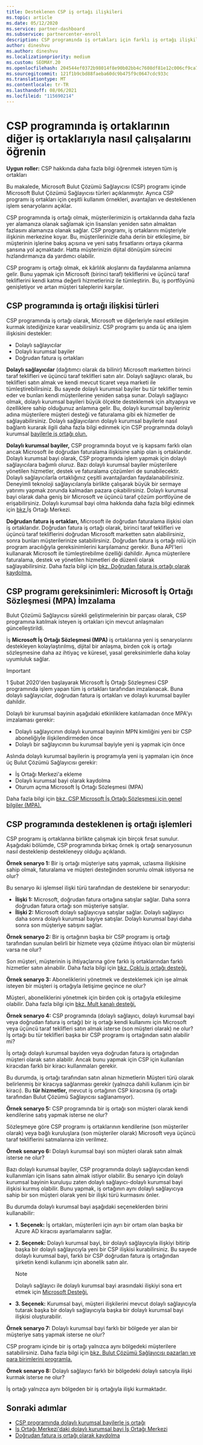 ```yaml
---
title: Desteklenen CSP iş ortağı ilişkileri
ms.topic: article
ms.date: 05/12/2020
ms.service: partner-dashboard
ms.subservice: partnercenter-enroll
description: CSP programında iş ortakları için farklı iş ortağı ilişkileri ve desteklenen işlem senaryoları hakkında bilgi edinmek.
author: dineshvu
ms.author: dineshvu
ms.localizationpriority: medium
ms.custom: SEOMAY.20
ms.openlocfilehash: 204544ef0372b98014f8e90b02bb4c7608df81e12c006cf9ca7459d1c63cf52a
ms.sourcegitcommit: 121f1b9cbd88faeba60dc9b475f9c0647cdc933c
ms.translationtype: MT
ms.contentlocale: tr-TR
ms.lasthandoff: 08/06/2021
ms.locfileid: "115690214"
---
```

# <a name="learn-how-partners-can-work-with-other-partners-in-the-csp-program"></a>CSP programında iş ortaklarının diğer iş ortaklarıyla nasıl çalışalarını öğrenin

**Uygun roller:** CSP hakkında daha fazla bilgi öğrenmek isteyen tüm iş ortakları

Bu makalede, Microsoft Bulut Çözümü Sağlayıcısı (CSP) programı içinde Microsoft Bulut Çözümü Sağlayıcısı türleri açıklanmıştır. Ayrıca CSP programı iş ortakları için çeşitli kullanım örnekleri, avantajları ve desteklenen işlem senaryolarını açıklar.

CSP programında iş ortağı olmak, müşterilerimizin iş ortaklarında daha fazla yer alamanıza olanak sağlamak için lisansları yeniden satın almaktan fazlasını alamanıza olanak sağlar. CSP programı, iş ortaklarını müşteriyle ilişkinin merkezine koyar. Bu, müşterilerinizle daha derin bir etkileşime, bir müşterinin işlerine bakış açısına ve yeni satış fırsatlarını ortaya çıkarma şansına yol açmaktadır. Hatta müşterinizin dijital dönüşüm sürecini hızlandırmanıza da yardımcı olabilir.

CSP programı iş ortağı olmak, ek kârlılık akışlarını da faydalanma anlamına gelir. Bunu yapmak için Microsoft (birinci taraf) tekliflerini ve üçüncü taraf tekliflerini kendi katma değerli hizmetleriniz ile tümleştirin. Bu, iş portföyünü genişletiyor ve artan müşteri taleplerini karşılar.

## <a name="types-of-partner-relationships-in-the-csp-program"></a>CSP programında iş ortağı ilişkisi türleri

CSP programında iş ortağı olarak, Microsoft ve diğerleriyle nasıl etkileşim kurmak istediğinize karar veabilirsiniz. CSP programı şu anda üç ana işlem ilişkisini destekler:

- Dolaylı sağlayıcılar
- Dolaylı kurumsal bayiler
- Doğrudan fatura iş ortakları

**Dolaylı sağlayıcılar** (dağıtımcı olarak da bilinir) Microsoft marketten birinci taraf teklifleri ve üçüncü taraf teklifleri satın alır. Dolaylı sağlayıcı olarak, bu teklifleri satın almak ve kendi mevcut ticaret veya marketi ile tümleştirebilirsiniz. Bu sayede dolaylı kurumsal bayiler bu tür teklifler temin eder ve bunları kendi müşterilerine yeniden satışa sunar. Dolaylı sağlayıcı olmak, dolaylı kurumsal bayileri büyük ölçekte desteklemek için altyapıya ve özelliklere sahip olduğunuz anlamına gelir. Bu, dolaylı kurumsal bayileriniz adına müşterilere müşteri desteği ve faturalama gibi ek hizmetler de sağlayabilirsiniz. Dolaylı sağlayıcıların dolaylı kurumsal bayilerle nasıl bağlantı kurarak ilgili daha fazla bilgi edinmek için CSP programında dolaylı kurumsal [bayilerle iş ortağı olun.](indirect-provider-tasks-in-partner-center.md)

**Dolaylı kurumsal bayiler,** CSP programında boyut ve iş kapsamı farklı olan ancak Microsoft ile doğrudan faturalama ilişkisine sahip olan iş ortaklarıdır. Dolaylı kurumsal bayi olarak, CSP programında işlem yapmak için dolaylı sağlayıcılara bağımlı oluruz. Bazı dolaylı kurumsal bayiler müşterilere yönetilen hizmetler, destek ve faturalama çözümleri de sunabilecektir. Dolaylı sağlayıcılarla ortaklığınız çeşitli avantajlardan faydalanabilirsiniz. Deneyimli teknoloji sağlayıcılarıyla birlikte çalışarak büyük bir sermaye yatırımı yapmak zorunda kalmadan pazara çıkabilirsiniz. Dolaylı kurumsal bayi olarak daha geniş bir Microsoft ve üçüncü taraf çözüm portföyüne de erişabilirsiniz. Dolaylı kurumsal bayi olma hakkında daha fazla bilgi edinmek için [bkz.](indirect-reseller-tasks-in-partner-center.md)İş Ortağı Merkezi.

**Doğrudan fatura iş ortakları,** Microsoft ile doğrudan faturalama ilişkisi olan iş ortaklarıdır. Doğrudan fatura iş ortağı olarak, birinci taraf teklifleri ve üçüncü taraf tekliflerini doğrudan Microsoft marketten satın alabilirsiniz, sonra bunları müşterilerinize satabilirsiniz. Doğrudan fatura iş ortağı rolü için program aracılığıyla gereksinimlerini karşılamanız gerekir. Buna API'leri kullanarak Microsoft ile tümleştirebilme özelliği dahildir. Ayrıca müşterilere faturalama, destek ve yönetilen hizmetleri de düzenli olarak sağlayabilirsiniz. Daha fazla bilgi için [bkz. Doğrudan fatura iş ortağı olarak kaydolma.](enrolling-in-the-csp-program.md#enroll-as-a-direct-bill-partner)

## <a name="csp-program-requirements-signing-the-microsoft-partner-agreement-mpa"></a>CSP programı gereksinimleri: Microsoft İş Ortağı Sözleşmesi (MPA) İmzalama

Bulut Çözümü Sağlayıcısı sürekli geliştirmelerinin bir parçası olarak, CSP programına katılmak isteyen iş ortakları için mevcut anlaşmaları güncelleştirildi.

İş **Microsoft İş Ortağı Sözleşmesi (MPA)** iş ortaklarına yeni iş senaryolarını destekleyen kolaylaştırılmış, dijital bir anlaşma, birden çok iş ortağı sözleşmesine daha az ihtiyaç ve küresel, yasal gereksinimlerle daha kolay uyumluluk sağlar.

>[!IMPORTANT]
> 1 Şubat 2020'den başlayarak Microsoft İş Ortağı Sözleşmesi CSP programında işlem yapan tüm iş ortakları tarafından imzalanacak. Buna dolaylı sağlayıcılar, doğrudan fatura iş ortakları ve dolaylı kurumsal bayiler dahildir.

Dolaylı bir kurumsal bayinin aşağıdaki etkinliklere katılamadan önce MPA'yı imzalaması gerekir:

- Dolaylı sağlayıcının dolaylı kurumsal bayinin MPN kimliğini yeni bir CSP aboneliğiyle ilişkilendirmeden önce
- Dolaylı bir sağlayıcının bu kurumsal bayiyle yeni iş yapmak için önce

Aslında dolaylı kurumsal bayilerin iş programıyla yeni iş yapmaları için önce üç Bulut Çözümü Sağlayıcısı gerekir:

- İş Ortağı Merkezi'a ekleme
- Dolaylı kurumsal bayi olarak kaydolma
- Oturum açma Microsoft İş Ortağı Sözleşmesi (MPA)

Daha fazla bilgi için [bkz. CSP Microsoft İş Ortağı Sözleşmesi için genel bilgiler (MPA).](microsoft-partner-agreement.md)

## <a name="supported-partner-transactions-in-the-csp-program"></a>CSP programında desteklenen iş ortağı işlemleri

CSP programı iş ortaklarına birlikte çalışmak için birçok fırsat sunulur. Aşağıdaki bölümde, CSP programında birkaç örnek iş ortağı senaryosunun nasıl desteklenip destekleneyy olduğu açıklandı.

**Örnek senaryo 1:** Bir iş ortağı müşteriye satış yapmak, uzlasma ilişkisine sahip olmak, faturalama ve müşteri desteğinden sorumlu olmak istiyorsa ne olur?

Bu senaryo iki işlemsel ilişki türü tarafından de desteklene bir senaryodur:

- **İlişki 1:** Microsoft, doğrudan fatura ortağına satışlar sağlar. Daha sonra doğrudan fatura ortağı son müşteriye satışlar.<br>
- **İlişki 2:** Microsoft dolaylı sağlayıcıya satışlar sağlar. Dolaylı sağlayıcı daha sonra dolaylı kurumsal bayiye satışlar. Dolaylı kurumsal bayi daha sonra son müşteriye satışını sağlar.</br>

**Örnek senaryo 2:** Bir iş ortağının başka bir CSP programı iş ortağı tarafından sunulan belirli bir hizmete veya çözüme ihtiyacı olan bir müşterisi varsa ne olur?

Son müşteri, müşterinin iş ihtiyaçlarına göre farklı iş ortaklarından farklı hizmetler satın alınabilir. Daha fazla bilgi için [bkz. Çoklu iş ortağı desteği.](multipartner.md)

**Örnek senaryo 3:** Aboneliklerini yönetmek ve desteklemek için işe almak isteyen bir müşteri iş ortağıyla iletişime geçince ne olur?

Müşteri, aboneliklerini yönetmek için birden çok iş ortağıyla etkileşime olabilir. Daha fazla bilgi için [bkz. Mult kanalı desteği.](multichannel.md)

**Örnek senaryo 4:** CSP programında (dolaylı sağlayıcı, dolaylı kurumsal bayi veya doğrudan fatura iş ortağı) bir iş ortağı kendi kullanımı için Microsoft veya üçüncü taraf teklifleri satın almak isterse (son müşteri olarak) ne olur? İş ortağı bu tür teklifleri başka bir CSP programı iş ortağından satın alabilir mi?

İş ortağı dolaylı kurumsal bayiden veya doğrudan fatura iş ortağından müşteri olarak satın alabilir. Ancak bunu yapmak için CSP için kullanılan kiracıdan farklı bir kiracı kullanmaları gerekir.

Bu durumda, iş ortağı tarafından satın alınan hizmetlerin Müşteri türü olarak belirlenmiş bir kiracıya sağlanması gerekir (yalnızca dahili kullanım için bir kiracı). Bu **tür hizmetler,** mevcut iş ortağının CSP kiracısına (iş ortağı tarafından Bulut Çözümü Sağlayıcısı sağlanamıyor).</br>

**Örnek senaryo 5:** CSP programında bir iş ortağı son müşteri olarak kendi kendilerine satış yapmak isterse ne olur?

Sözleşmeye göre CSP programı iş ortaklarının kendilerine (son müşteriler olarak) veya bağlı kuruluşlara (son müşteriler olarak) Microsoft veya üçüncü taraf tekliflerini satmalarına izin verilmez.

**Örnek senaryo 6:** Dolaylı kurumsal bayi son müşteri olarak satın almak isterse ne olur?

Bazı dolaylı kurumsal bayiler, CSP programında dolaylı sağlayıcıdan kendi kullanımları için lisans satın almak istiyor olabilir. Bu senaryo için dolaylı kurumsal bayinin kuruluşu zaten dolaylı sağlayıcı-dolaylı kurumsal bayi ilişkisi kurmış olabilir. Bunu yapmak, iş ortağının aynı dolaylı sağlayıcıya sahip bir son müşteri olarak yeni bir ilişki türü kurmasını önler.

Bu durumda dolaylı kurumsal bayi aşağıdaki seçeneklerden birini kullanabilir:

- **1. Seçenek:** İş ortakları, müşterileri için ayrı bir ortam olan başka bir Azure AD kiracısı ayarlamalarını sağlar.

- **2. Seçenek:** Dolaylı kurumsal bayi, bir dolaylı sağlayıcıyla ilişkiyi bitirip başka bir dolaylı sağlayıcıyla yeni bir CSP ilişkisi kurabilirsiniz. Bu sayede dolaylı kurumsal bayi, farklı bir CSP doğrudan fatura iş ortağından şirketin kendi kullanımı için abonelik satın alır.

   >[!NOTE]
   >Dolaylı sağlayıcı ile dolaylı kurumsal bayi arasındaki ilişkiyi sona ert etmek için [Microsoft Desteği.](support-from-microsoft.md)

- **3. Seçenek:** Kurumsal bayi, müşteri ilişkilerini mevcut dolaylı sağlayıcıyla tutarak başka bir dolaylı sağlayıcıyla başka bir dolaylı kurumsal bayi ilişkisi oluşturabilir.

**Örnek senaryo 7:** Dolaylı kurumsal bayi farklı bir bölgede yer alan bir müşteriye satış yapmak isterse ne olur?

CSP programı içinde bir iş ortağı yalnızca aynı bölgedeki müşterilere satabilirsiniz. Daha fazla bilgi için [bkz. Bulut Çözümü Sağlayıcısı pazarları ve para birimlerini programla.](regional-authorization-overview.md)

**Örnek senaryo 8:** Dolaylı sağlayıcı farklı bir bölgedeki dolaylı satıcıyla ilişki kurmak isterse ne olur?

İş ortağı yalnızca aynı bölgeden bir iş ortağıyla ilişki kurmaktadır.

## <a name="next-steps"></a>Sonraki adımlar

- [CSP programında dolaylı kurumsal bayilerle iş ortağı](indirect-provider-tasks-in-partner-center.md)
- [İş Ortağı Merkezi'daki dolaylı kurumsal bayi İş Ortağı Merkezi](indirect-reseller-tasks-in-partner-center.md)
- [Doğrudan fatura iş ortağı olarak kaydolma](enrolling-in-the-csp-program.md#enroll-as-a-direct-bill-partner)